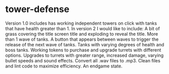 # tower-defense

Version 1.0 includes has working independent towers on click with tanks that have health greater than 1.  In version 2 I would like to include:
  A bit of grass covering the title screen title and exploding to reveal the title.
  More than 1 wave of tanks.
  A button that appears between waves to trigger the release of the next wave of tanks.
  Tanks with varying degrees of health and boss tanks.
  Working tokens to purchase and upgrade turrets with different options.
  Upgrades to turrets with greater range, increased damage, varying bullet speeds and sound effects.
  Convert all .wav files to .mp3.
  Clean files and lint code to maximize efficiency.
  An endgame state.

